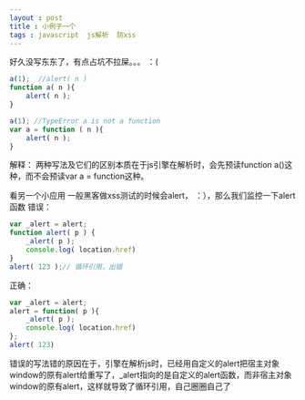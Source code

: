 ```yaml
---
layout : post 
title : 小例子一个
tags : javascript  js解析  防xss
---
```


好久没写东东了，有点占坑不拉屎。。。  ：(

```javascript
a(1);  //alert( n )
function a( n ){
    alert( n );
}
```

```javascript
a(1); //TypeError a is not a function
var a = function ( n ){
    alert( n );
}
```

解释：
两种写法及它们的区别本质在于js引擎在解析时，会先预读function a()这种，而不会预读var a = function这种。

看另一个小应用
一般黑客做xss测试的时候会alert， ：），那么我们监控一下alert函数
错误：

```javascript
var _alert = alert;
function alert( p ) {
    _alert( p );
    console.log( location.href)
}
alert( 123 );// 循环引用，出错
```

正确：

```javascript
var _alert = alert;
alert = function( p ){
    _alert( p );
    console.log( location.href)
};
alert( 123)
```

错误的写法错的原因在于，引擎在解析js时，已经用自定义的alert把宿主对象window的原有alert给重写了，_alert指向的是自定义的alert函数，而非宿主对象window的原有alert，这样就导致了循环引用，自己圈圈自己了
